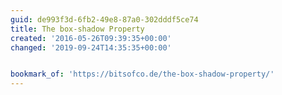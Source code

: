 ```yaml
---
guid: de993f3d-6fb2-49e8-87a0-302dddf5ce74
title: The box-shadow Property
created: '2016-05-26T09:39:35+00:00'
changed: '2019-09-24T14:35:35+00:00'


bookmark_of: 'https://bitsofco.de/the-box-shadow-property/'
---
```




